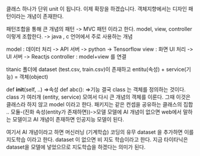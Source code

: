 클래스 하나가 단위 unit 이 됩니다.
이제 확장을 하겠습니다.
객체지향에서는 디자인 패턴이라는 개념이 존재한다.

패턴조합을 통해 큰 개념의 패턴 -> MVC 패턴 이라고 한다.
model, view, controller 이렇게 조합한다. -> java , c 언어에서 주로 사용하는 개념

model : 데이터 처리 -> API 서버 -> python -> Tensorflow
view : 화면 UI 처리 -> UI 서버 -> Reactjs
controller : model+view 를 연결

titanic 폴더에
dataset (test.csv, train.csv)이 존재하고
entitu(속성) + service(기능) = 객체(object)

def __init__(self, ..) =>속성
def abc(): =>기능
결국 class 는 객체를 정의하는 것이다.
class 가 여러개 (entity, service) 모여서 다시 큰 개념의 객체를 이룬다. 그때 이것은 클래스라 하지 않고 model 이라고 한다.
패키지는 같은 컨셉을 공유하는 클래스의 집합 .. 모듈-(진화 속성(entity가 존재하면))->모델
모델에 AI 개념이 없으면 web에서 말하는 모델이고
AI 개념이 존재하면 인공지능 모델이 된다.

여기서 AI 개념이라고 하면 머신러닝 (기계학습) 코딩의 유무 
dataset 을 추가하면 이를 지도학습 이라고 한다.
dataset 이 없으면 비 지도 학습이라고 한다.
지금 타이타닉은 dataset을 모델에 넣었으므로 지도학습을 하겠다는 의미가 된다.

